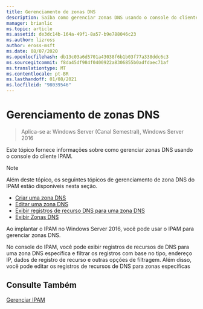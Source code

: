 ```yaml
---
title: Gerenciamento de zonas DNS
description: Saiba como gerenciar zonas DNS usando o console do cliente IPAM.
manager: brianlic
ms.topic: article
ms.assetid: de3dc14b-164a-49f1-8a57-b9e788046c23
ms.author: lizross
author: eross-msft
ms.date: 08/07/2020
ms.openlocfilehash: db13c03a6d5701a43038f6b1b03f77a338ddc6c3
ms.sourcegitcommit: f8da45df984f0400922a8306855b0adfdaec71af
ms.translationtype: MT
ms.contentlocale: pt-BR
ms.lasthandoff: 01/08/2021
ms.locfileid: "98039546"
---
```

# <a name="dns-zone-management"></a>Gerenciamento de zonas DNS

>Aplica-se a: Windows Server (Canal Semestral), Windows Server 2016

Este tópico fornece informações sobre como gerenciar zonas DNS usando o console do cliente IPAM.

> [!NOTE]
> Além deste tópico, os seguintes tópicos de gerenciamento de zona DNS do IPAM estão disponíveis nesta seção.
>
> -   [Criar uma zona DNS](../../technologies/ipam/Create-a-DNS-Zone.md)
> -   [Editar uma zona DNS](../../technologies/ipam/Edit-a-DNS-Zone.md)
> -   [Exibir registros de recurso DNS para uma zona DNS](../../technologies/ipam/View-DNS-Resource-Records-for-a-DNS-Zone.md)
> -   [Exibir Zonas DNS](../../technologies/ipam/View-DNS-Zones.md)

Ao implantar o IPAM no Windows Server 2016, você pode usar o IPAM para gerenciar zonas DNS.

No console do IPAM, você pode exibir registros de recursos de DNS para uma zona DNS específica e filtrar os registros com base no tipo, endereço IP, dados de registro de recurso e outras opções de filtragem. Além disso, você pode editar os registros de recursos de DNS para zonas específicas

## <a name="see-also"></a>Consulte Também
[Gerenciar IPAM](Manage-IPAM.md)




